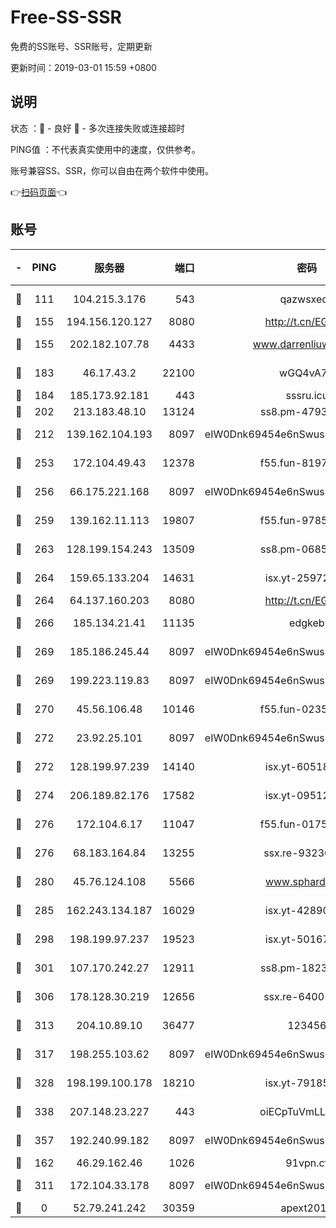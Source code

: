 # Free-SS-SSR

免费的SS账号、SSR账号，定期更新

更新时间：2019-03-01 15:59 +0800

## 说明

状态     ：🙂 - 良好 🙁 - 多次连接失败或连接超时

PING值   ：不代表真实使用中的速度，仅供参考。

账号兼容SS、SSR，你可以自由在两个软件中使用。

👉[扫码页面](https://liesauer.github.io/free-ss-ssr.github.io/)👈

## 账号

|-|PING|服务器|端口|密码|加密方式|区域|
|:----:|:----:|:-----:|-----:|:----:|:----:|:----:|
|🙂|111|104.215.3.176|543|qazwsxedc|aes-256-gcm|JP|
|🙂|155|194.156.120.127|8080|http://t.cn/EGJIyrl|rc4-md5|RU|
|🙂|155|202.182.107.78|4433|www.darrenliuwei.com|aes-256-cfb|JP|
|🙂|183|46.17.43.2|22100|wGQ4vA7D|aes-256-gcm|RU|
|🙂|184|185.173.92.181|443|sssru.icu|rc4-md5|RU|
|🙂|202|213.183.48.10|13124|ss8.pm-47930159|rc4-md5|RU|
|🙂|212|139.162.104.193|8097|eIW0Dnk69454e6nSwuspv9DmS201tQ0D|aes-256-cfb|JP|
|🙂|253|172.104.49.43|12378|f55.fun-81974133|aes-256-cfb|SG|
|🙂|256|66.175.221.168|8097|eIW0Dnk69454e6nSwuspv9DmS201tQ0D|aes-256-cfb|US|
|🙂|259|139.162.11.113|19807|f55.fun-97859727|aes-256-cfb|SG|
|🙂|263|128.199.154.243|13509|ss8.pm-06850813|aes-256-cfb|SG|
|🙂|264|159.65.133.204|14631|isx.yt-25972344|aes-256-cfb|SG|
|🙂|264|64.137.160.203|8080|http://t.cn/EGJIyrl|rc4-md5|CA|
|🙂|266|185.134.21.41|11135|edgkeb|aes-256-cfb|GB|
|🙂|269|185.186.245.44|8097|eIW0Dnk69454e6nSwuspv9DmS201tQ0D|aes-256-cfb|NL|
|🙂|269|199.223.119.83|8097|eIW0Dnk69454e6nSwuspv9DmS201tQ0D|aes-256-cfb|US|
|🙂|270|45.56.106.48|10146|f55.fun-02359224|aes-256-cfb|US|
|🙂|272|23.92.25.101|8097|eIW0Dnk69454e6nSwuspv9DmS201tQ0D|aes-256-cfb|US|
|🙂|272|128.199.97.239|14140|isx.yt-60518529|aes-256-cfb|SG|
|🙂|274|206.189.82.176|17582|isx.yt-09512157|aes-256-cfb|SG|
|🙂|276|172.104.6.17|11047|f55.fun-01756679|aes-256-cfb|US|
|🙂|276|68.183.164.84|13255|ssx.re-93230517|aes-256-cfb|US|
|🙂|280|45.76.124.108|5566|www.sphard.com|aes-256-cfb|AU|
|🙂|285|162.243.134.187|16029|isx.yt-42890959|aes-256-cfb|US|
|🙂|298|198.199.97.237|19523|isx.yt-50167481|aes-256-cfb|US|
|🙂|301|107.170.242.27|12911|ss8.pm-18239043|aes-256-cfb|US|
|🙂|306|178.128.30.219|12656|ssx.re-64001982|aes-256-cfb|SG|
|🙂|313|204.10.89.10|36477|123456|aes-256-cfb|US|
|🙂|317|198.255.103.62|8097|eIW0Dnk69454e6nSwuspv9DmS201tQ0D|aes-256-cfb|US|
|🙂|328|198.199.100.178|18210|isx.yt-79185401|aes-256-cfb|US|
|🙂|338|207.148.23.227|443|oiECpTuVmLLxk4Ts|aes-256-cfb|US|
|🙂|357|192.240.99.182|8097|eIW0Dnk69454e6nSwuspv9DmS201tQ0D|aes-256-cfb|US|
|🙂|162|46.29.162.46|1026|91vpn.cf|rc4-md5|RU|
|🙂|311|172.104.33.178|8097|eIW0Dnk69454e6nSwuspv9DmS201tQ0D|aes-256-cfb|SG|
|🙁|0|52.79.241.242|30359|apext2019|chacha20|KR|
